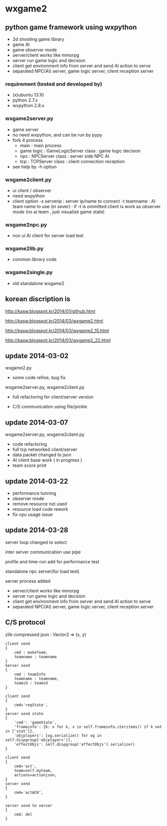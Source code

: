 # wxgame2

## python game framework using wxpython

- 2d shooting game library
- game AI 
- game observer mode
- server/client works like mmorpg 
- server run game logic and decision 
- client get environment info from server and send AI action to serve
- separated NPC(AI) server, game logic server, client reception server

### requirement (tested and developed by)

- (x)ubuntu 13.10 
- python 2.7.x
- wxpython 2.8.x

### wxgame2server.py

- game server
- no need wxpython, and can be run by pypy
- fork 4 process
	- main : main process
	- game logic : GameLogicServer class : game logic decision 
	- npc : NPCServer class : server side NPC AI 
	- tcp : TCPServer class : client connection reception 
- see help by -h option

### wxgame2client.py

- ui client / observer
- need wxpython 
- client option
	-s serverip
	: server ip/name to connect
	-t teamname
	: AI team name to use (in sever)
	: if -t is ommitted client is work as observer mode (no ai team , just visualize game state)

### wxgame2npc.py

- non ui AI client for server load test 

### wxgame2lib.py

- common library code

### wxgame2single.py

- old standalone wxgame2 

## korean discription is

http://kasw.blogspot.kr/2014/01/github.html

http://kasw.blogspot.kr/2014/03/wxgame2.html

http://kasw.blogspot.kr/2014/03/wxgame2_15.html

http://kasw.blogspot.kr/2014/03/wxgame2_22.html

## update 2014-03-02

wxgame2.py

- some code refine, bug fix

wxgame2server.py, wxgame2client.py

- full refactoring for client/server version

- C/S communication using file/pickle


## update 2014-03-07

wxgame2server.py, wxgame2client.py

- code refactoring
- full tcp networked client/server
- data packet changed to json
- AI client base work ( in progress )
- team score print


## update 2014-03-22

- performance tunning
- observer mode
- remove resource not used
- resource load code rework
- fix cpu usage issue


## update 2014-03-28

server loop changed to select 

inter server communication use pipe 

profile and time-run add for performance test 

standalone npc server(for load test)

server process added

- server/client works like mmorpg 
- server run game logic and decision 
- client get environment info from server and send AI action to serve
- separated NPC(AI) server, game logic server, client reception server



## C/S protocol

zlib compressed json : Vector2 => (x, y)

	client send
	{
		cmd : makeTeam,
		teamname : teamname
	}
	Server send
	{
		cmd : teamInfo
		teamname : teamname,
		teamid : teamid
	}

	client send
	{
		cmd='reqState',
	}
	server send state
	{
		'cmd': 'gameState',
		'frameinfo': {k: v for k, v in self.frameinfo.iteritems() if k not in ['stat']},
		'objplayers': [og.serialize() for og in self.dispgroup['objplayers']],
		'effectObjs': self.dispgroup['effectObjs'].serialize()
	}

	client send
	{
		cmd='act',
		team=self.myteam,
		actions=actionjson,
	}
	server send
	{
		cmd='actACK',
	}

	server send to server
	{
		cmd: del
	}

